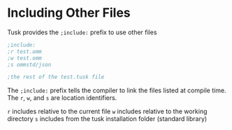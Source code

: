 # Including Other Files

Tusk provides the `;include:` prefix to use other files

```clojure
;include:
;r test.omm
;w test.omm
;s ommstd/json

;the rest of the test.tusk file
```

The `;include:` prefix tells the compiler to link the files listed at compile time. The `r`, `w`, and `s` are location identifiers.

`r` includes relative to the current file
`w` includes relative to the working directory
`s` includes from the tusk installation folder (standard library)